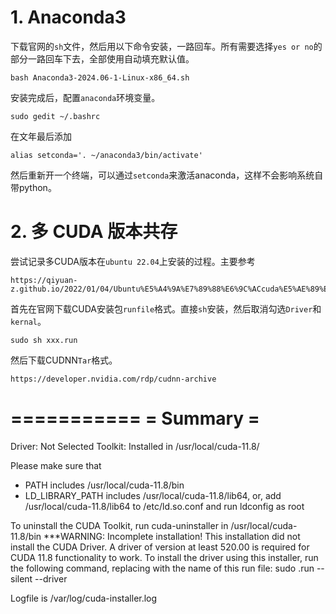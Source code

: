 # 1. Anaconda3
下载官网的`sh`文件，然后用以下命令安装，一路回车。所有需要选择`yes or no`的部分一路回车下去，全部使用自动填充默认值。
```
bash Anaconda3-2024.06-1-Linux-x86_64.sh
```
安装完成后，配置`anaconda`环境变量。
```
sudo gedit ~/.bashrc
```
在文年最后添加
```
alias setconda='. ~/anaconda3/bin/activate'
```
然后重新开一个终端，可以通过`setconda`来激活anaconda，这样不会影响系统自带python。

# 2. 多 CUDA 版本共存

尝试记录多CUDA版本在`ubuntu 22.04`上安装的过程。主要参考
```
https://qiyuan-z.github.io/2022/01/04/Ubuntu%E5%A4%9A%E7%89%88%E6%9C%ACcuda%E5%AE%89%E8%A3%85%E4%B8%8E%E5%88%87%E6%8D%A2/
```
首先在官网下载CUDA安装包`runfile`格式。直接`sh`安装，然后取消勾选`Driver`和`kernal`。
```
sudo sh xxx.run
```
然后下载CUDNN`Tar`格式。
```
https://developer.nvidia.com/rdp/cudnn-archive
```



===========
= Summary =
===========

Driver:   Not Selected
Toolkit:  Installed in /usr/local/cuda-11.8/

Please make sure that
 -   PATH includes /usr/local/cuda-11.8/bin
 -   LD_LIBRARY_PATH includes /usr/local/cuda-11.8/lib64, or, add /usr/local/cuda-11.8/lib64 to /etc/ld.so.conf and run ldconfig as root

To uninstall the CUDA Toolkit, run cuda-uninstaller in /usr/local/cuda-11.8/bin
***WARNING: Incomplete installation! This installation did not install the CUDA Driver. A driver of version at least 520.00 is required for CUDA 11.8 functionality to work.
To install the driver using this installer, run the following command, replacing <CudaInstaller> with the name of this run file:
    sudo <CudaInstaller>.run --silent --driver

Logfile is /var/log/cuda-installer.log

